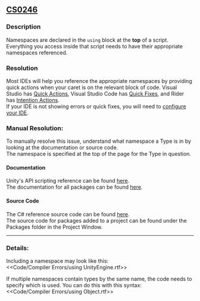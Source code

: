 ## [CS0246](https://docs.microsoft.com/en-us/dotnet/csharp/language-reference/compiler-messages/cs0246)

### Description
Namespaces are declared in the `using` block at the **top** of a script.  
Everything you access inside that script needs to have their appropriate namespaces referenced.  

### Resolution
Most IDEs will help you reference the appropriate namespaces by providing quick actions when your caret is on the relevant block of code.
Visual Studio has [Quick Actions](https://docs.microsoft.com/en-us/visualstudio/ide/quick-actions?view=vs-2019),
Visual Studio Code has [Quick Fixes](https://code.visualstudio.com/docs/editor/refactoring#_code-actions-quick-fixes-and-refactorings),
and Rider has [Intention Actions](https://www.jetbrains.com/help/idea/intention-actions.html).  
If your IDE is not showing errors or quick fixes, you will need to [configure your IDE](../../IDE%20Configuration.md).  

### Manual Resolution:
To manually resolve this issue, understand what namespace a Type is in by looking at the documentation or source code.  
The namespace is specified at the top of the page for the Type in question.
#### Documentation
Unity's API scripting reference can be found [here](https://code.visualstudio.com/docs/editor/refactoring#_code-actions-quick-fixes-and-refactorings).  
The documentation for all packages can be found [here](https://docs.unity3d.com/Manual/PackagesList.html).  
#### Source Code
The C# reference source code can be found [here](https://github.com/Unity-Technologies/UnityCsReference).  
The source code for packages added to a project can be found under the Packages folder in the Project Window.

---
### Details:
Including a namespace may look like this:  
<<Code/Compiler Errors/using UnityEngine.rtf>>

If multiple namespaces contain types by the same name, the code needs to specify which is used. You can do this with this syntax:  
<<Code/Compiler Errors/using Object.rtf>>